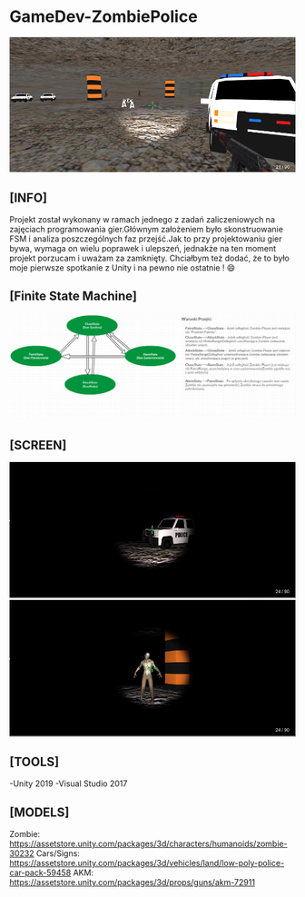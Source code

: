 # GameDev-ZombiePolice
![Game Screen](images/light.PNG)
## [INFO]
Projekt został wykonany w ramach jednego z zadań zaliczeniowych na zajęciach programowania gier.Głównym założeniem było skonstruowanie
FSM i analiza poszczególnych faz przejść.Jak to przy projektowaniu gier bywa, wymaga on wielu poprawek i ulepszeń, jednakże na ten moment projekt porzucam i uważam za zamknięty. Chciałbym też dodać, że to było moje pierwsze spotkanie z Unity i na pewno nie ostatnie ! :smile:
## [Finite State Machine]
![Finite State Machine](images/FSM.PNG)
## [SCREEN]
![Game Screen](images/darkPoliceCar.PNG)
![Game Screen](images/zombie.PNG)

## [TOOLS]
-Unity 2019
-Visual Studio 2017

## [MODELS]
Zombie: https://assetstore.unity.com/packages/3d/characters/humanoids/zombie-30232
Cars/Signs: https://assetstore.unity.com/packages/3d/vehicles/land/low-poly-police-car-pack-59458
AKM: https://assetstore.unity.com/packages/3d/props/guns/akm-72911
